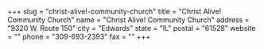 +++
slug = "christ-alive!-community-church"
title = "Christ Alive! Community Church"
name = "Christ Alive! Community Church"
address = "9320 W. Route 150"
city = "Edwards"
state = "IL"
postal = "61528"
website = ""
phone = "309-693-2393"
fax = ""
+++
